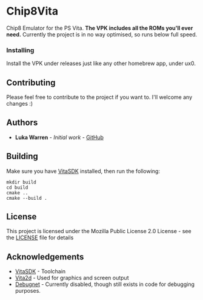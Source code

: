 # Chip8Vita
Chip8 Emulator for the PS Vita. **The VPK includes all the ROMs you'll ever need.**
Currently the project is in no way optimised, so runs below full speed.

### Installing
Install the VPK under releases just like any other homebrew app, under ux0.

## Contributing
Please feel free to contribute to the project if you want to. I'll welcome any changes :)

## Authors
* **Luka Warren** - *Initial work* - [GitHub](https://github.com/TheUltimateKerbonaut/)

## Building
Make sure you have [VitaSDK](https://github.com/vitasdk) installed, then run the following:
```
mkdir build
cd build
cmake ..
cmake --build .
```

## License
This project is licensed under the Mozilla Public License 2.0  License - see the [LICENSE](LICENSE) file for details

## Acknowledgements
* [VitaSDK](https://vitasdk.org/) - Toolchain
* [Vita2d](https://github.com/xerpi/libvita2d) - Used for graphics and screen output
* [Debugnet](https://github.com/psxdev/debugnet) - Currently disabled, though still exists in code for debugging purposes.
